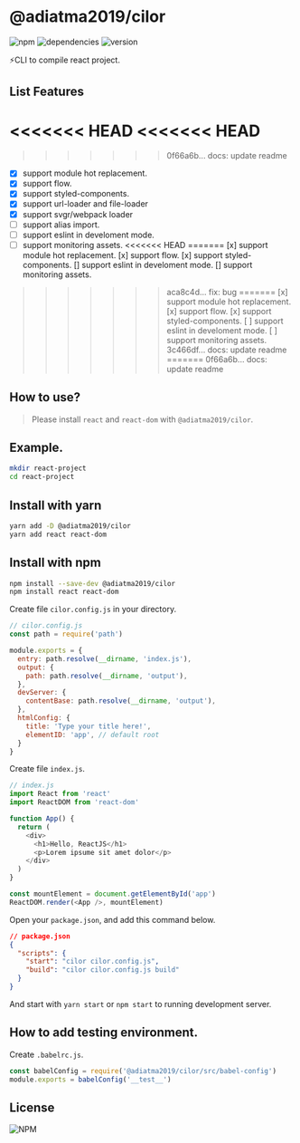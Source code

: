 # @adiatma2019/cilor

![npm](https://img.shields.io/npm/dm/@adiatma2019/cilor)
![dependencies](https://img.shields.io/librariesio/release/npm/@adiatma2019/cilor)
![version](https://img.shields.io/npm/v/@adiatma2019/cilor)

⚡️CLI to compile react project.

## List Features

<<<<<<< HEAD
<<<<<<< HEAD
=======
>>>>>>> 0f66a6b... docs: update readme
+ [x] support module hot replacement.
+ [x] support flow.
+ [x] support styled-components.
+ [x] support url-loader and file-loader
+ [x] support svgr/webpack loader
+ [ ] support alias import.
+ [ ] support eslint in develoment mode.
+ [ ] support monitoring assets.
<<<<<<< HEAD
=======
[x] support module hot replacement.
[x] support flow.
[x] support styled-components.
[] support eslint in develoment mode.
[] support monitoring assets.
>>>>>>> aca8c4d... fix: bug
=======
[x] support module hot replacement.
[x] support flow.
[x] support styled-components.
[ ] support eslint in develoment mode.
[ ] support monitoring assets.
>>>>>>> 3c466df... docs: update readme
=======
>>>>>>> 0f66a6b... docs: update readme

## How to use?

> Please install `react` and `react-dom` with `@adiatma2019/cilor`.

## Example.

```bash
mkdir react-project
cd react-project
```

## Install with yarn
```bash
yarn add -D @adiatma2019/cilor
yarn add react react-dom
```
## Install with npm

```bash
npm install --save-dev @adiatma2019/cilor
npm install react react-dom
```

Create file `cilor.config.js` in your directory.

```js
// cilor.config.js
const path = require('path')

module.exports = {
  entry: path.resolve(__dirname, 'index.js'),
  output: {
    path: path.resolve(__dirname, 'output'),
  },
  devServer: {
    contentBase: path.resolve(__dirname, 'output'),
  },
  htmlConfig: {
    title: 'Type your title here!',
    elementID: 'app', // default root
  }
}
```

Create file `index.js`.

```js
// index.js
import React from 'react'
import ReactDOM from 'react-dom'

function App() {
  return (
    <div>
      <h1>Hello, ReactJS</h1>
      <p>Lorem ipsume sit amet dolor</p>
    </div>
  )
}

const mountElement = document.getElementById('app')
ReactDOM.render(<App />, mountElement)
```

Open your `package.json`, and add this command below.
```json
// package.json
{
  "scripts": {
    "start": "cilor cilor.config.js",
    "build": "cilor cilor.config.js build"
  }
}
```

And start with `yarn start` or `npm start` to running development server.

## How to add testing environment.
Create `.babelrc.js`.
```js
const babelConfig = require('@adiatma2019/cilor/src/babel-config')
module.exports = babelConfig('__test__')
```

## License

![NPM](https://img.shields.io/npm/l/@adiatma2019/cilor)
